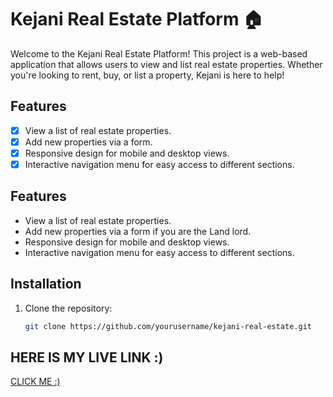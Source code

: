 # Kejani Real Estate Platform 🏠

Welcome to the Kejani Real Estate Platform! This project is a web-based application that allows users to view and list real estate properties. Whether you're looking to rent, buy, or list a property, Kejani is here to help!

## Features

- [x] View a list of real estate properties.
- [x] Add new properties via a form.
- [x] Responsive design for mobile and desktop views.
- [x] Interactive navigation menu for easy access to different sections.

## Features

- View a list of real estate properties.
- Add new properties via a form if you are the Land lord.
- Responsive design for mobile and desktop views.
- Interactive navigation menu for easy access to different sections.

## Installation

1. Clone the repository:
   ```bash
   git clone https://github.com/yourusername/kejani-real-estate.git
   ```

## HERE IS MY LIVE LINK :)

[CLICK ME :)](https://rental-ruddy-theta.vercel.app/)
